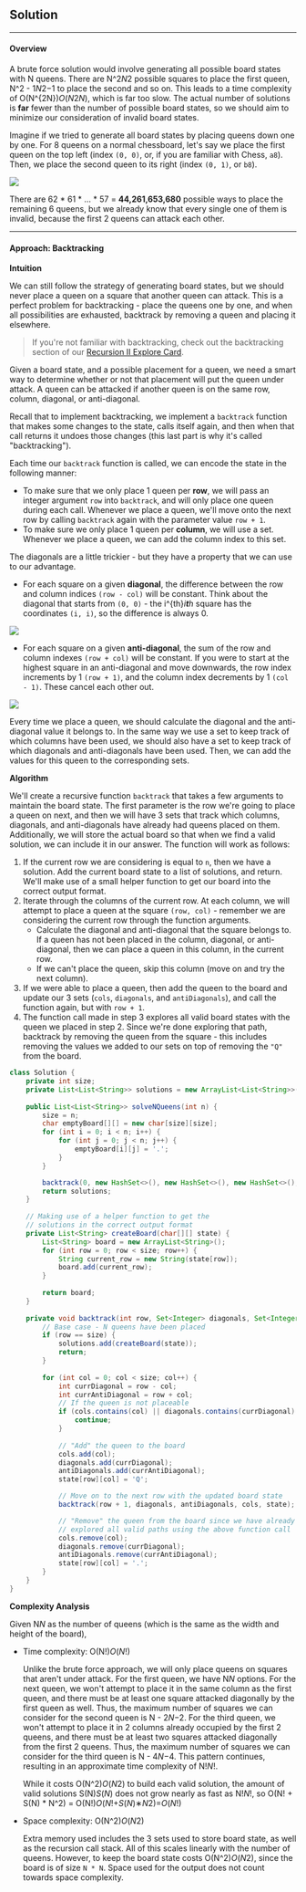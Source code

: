 ## Solution

------

#### Overview

A brute force solution would involve generating all possible board states with N queens. There are N^2*N*2 possible squares to place the first queen, N^2 - 1*N*2−1 to place the second and so on. This leads to a time complexity of O(N^{2N})*O*(*N*2*N*), which is far too slow. The actual number of solutions is **far** fewer than the number of possible board states, so we should aim to minimize our consideration of invalid board states.

Imagine if we tried to generate all board states by placing queens down one by one. For 8 queens on a normal chessboard, let's say we place the first queen on the top left (index `(0, 0)`, or, if you are familiar with Chess, `a8`). Then, we place the second queen to its right (index `(0, 1)`, or `b8`).



![](img/board_example.png)

There are 62 * 61 * ... * 57 = **44,261,653,680** possible ways to place the remaining 6 queens, but we already know that every single one of them is invalid, because the first 2 queens can attack each other.



------

#### Approach: Backtracking

**Intuition**

We can still follow the strategy of generating board states, but we should never place a queen on a square that another queen can attack. This is a perfect problem for backtracking - place the queens one by one, and when all possibilities are exhausted, backtrack by removing a queen and placing it elsewhere.

> If you're not familiar with backtracking, check out the backtracking section of our [Recursion II Explore Card](https://leetcode.com/explore/learn/card/recursion-ii/472/backtracking/).

Given a board state, and a possible placement for a queen, we need a smart way to determine whether or not that placement will put the queen under attack. A queen can be attacked if another queen is on the same row, column, diagonal, or anti-diagonal.

Recall that to implement backtracking, we implement a `backtrack` function that makes some changes to the state, calls itself again, and then when that call returns it undoes those changes (this last part is why it's called "backtracking").

Each time our `backtrack` function is called, we can encode the state in the following manner:

- To make sure that we only place 1 queen per **row**, we will pass an integer argument `row` into `backtrack`, and will only place one queen during each call. Whenever we place a queen, we'll move onto the next row by calling `backtrack` again with the parameter value `row + 1`.
- To make sure we only place 1 queen per **column**, we will use a set. Whenever we place a queen, we can add the column index to this set.

The diagonals are a little trickier - but they have a property that we can use to our advantage.

- For each square on a given **diagonal**, the difference between the row and column indices `(row - col)` will be constant. Think about the diagonal that starts from `(0, 0)` - the i^{th}*i**t**h* square has the coordinates `(i, i)`, so the difference is always 0.

![](img/diagonals.png)

- For each square on a given **anti-diagonal**, the sum of the row and column indexes `(row + col)` will be constant. If you were to start at the highest square in an anti-diagonal and move downwards, the row index increments by 1 `(row + 1)`, and the column index decrements by 1 `(col - 1)`. These cancel each other out.

![](img/antidiagonals.png)

Every time we place a queen, we should calculate the diagonal and the anti-diagonal value it belongs to. In the same way we use a set to keep track of which columns have been used, we should also have a set to keep track of which diagonals and anti-diagonals have been used. Then, we can add the values for this queen to the corresponding sets.

**Algorithm**

We'll create a recursive function `backtrack` that takes a few arguments to maintain the board state. The first parameter is the row we're going to place a queen on next, and then we will have 3 sets that track which columns, diagonals, and anti-diagonals have already had queens placed on them. Additionally, we will store the actual board so that when we find a valid solution, we can include it in our answer. The function will work as follows:

1. If the current row we are considering is equal to `n`, then we have a solution. Add the current board state to a list of solutions, and return. We'll make use of a small helper function to get our board into the correct output format.
2. Iterate through the columns of the current row. At each column, we will attempt to place a queen at the square `(row, col)` - remember we are considering the current row through the function arguments.
   - Calculate the diagonal and anti-diagonal that the square belongs to. If a queen has not been placed in the column, diagonal, or anti-diagonal, then we can place a queen in this column, in the current row.
   - If we can't place the queen, skip this column (move on and try the next column).
3. If we were able to place a queen, then add the queen to the board and update our 3 sets (`cols`, `diagonals`, and `antiDiagonals`), and call the function again, but with `row + 1`.
4. The function call made in step 3 explores all valid board states with the queen we placed in step 2. Since we're done exploring that path, backtrack by removing the queen from the square - this includes removing the values we added to our sets on top of removing the `"Q"` from the board.

```java
class Solution {
    private int size;
    private List<List<String>> solutions = new ArrayList<List<String>>();
    
    public List<List<String>> solveNQueens(int n) {
        size = n;
        char emptyBoard[][] = new char[size][size];
        for (int i = 0; i < n; i++) {
            for (int j = 0; j < n; j++) {
                emptyBoard[i][j] = '.';
            }
        }

        backtrack(0, new HashSet<>(), new HashSet<>(), new HashSet<>(), emptyBoard);
        return solutions;
    }
    
    // Making use of a helper function to get the
    // solutions in the correct output format
    private List<String> createBoard(char[][] state) {
        List<String> board = new ArrayList<String>();
        for (int row = 0; row < size; row++) {
            String current_row = new String(state[row]);
            board.add(current_row);
        }
        
        return board;
    }
    
    private void backtrack(int row, Set<Integer> diagonals, Set<Integer> antiDiagonals, Set<Integer> cols, char[][] state) {
        // Base case - N queens have been placed
        if (row == size) {
            solutions.add(createBoard(state));
            return;
        }
        
        for (int col = 0; col < size; col++) {
            int currDiagonal = row - col;
            int currAntiDiagonal = row + col;
            // If the queen is not placeable
            if (cols.contains(col) || diagonals.contains(currDiagonal) || antiDiagonals.contains(currAntiDiagonal)) {
                continue;    
            }
            
            // "Add" the queen to the board
            cols.add(col);
            diagonals.add(currDiagonal);
            antiDiagonals.add(currAntiDiagonal);
            state[row][col] = 'Q';

            // Move on to the next row with the updated board state
            backtrack(row + 1, diagonals, antiDiagonals, cols, state);

            // "Remove" the queen from the board since we have already
            // explored all valid paths using the above function call
            cols.remove(col);
            diagonals.remove(currDiagonal);
            antiDiagonals.remove(currAntiDiagonal);
            state[row][col] = '.';
        }
    }
}
```

**Complexity Analysis**

Given N*N* as the number of queens (which is the same as the width and height of the board),

- Time complexity: O(N!)*O*(*N*!)

  Unlike the brute force approach, we will only place queens on squares that aren't under attack. For the first queen, we have N*N* options. For the next queen, we won't attempt to place it in the same column as the first queen, and there must be at least one square attacked diagonally by the first queen as well. Thus, the maximum number of squares we can consider for the second queen is N - 2*N*−2. For the third queen, we won't attempt to place it in 2 columns already occupied by the first 2 queens, and there must be at least two squares attacked diagonally from the first 2 queens. Thus, the maximum number of squares we can consider for the third queen is N - 4*N*−4. This pattern continues, resulting in an approximate time complexity of N!*N*!.

  While it costs O(N^2)*O*(*N*2) to build each valid solution, the amount of valid solutions S(N)*S*(*N*) does not grow nearly as fast as N!*N*!, so O(N! + S(N) * N^2) = O(N!)*O*(*N*!+*S*(*N*)∗*N*2)=*O*(*N*!)

- Space complexity: O(N^2)*O*(*N*2)

  Extra memory used includes the 3 sets used to store board state, as well as the recursion call stack. All of this scales linearly with the number of queens. However, to keep the board state costs O(N^2)*O*(*N*2), since the board is of size `N * N`. Space used for the output does not count towards space complexity.